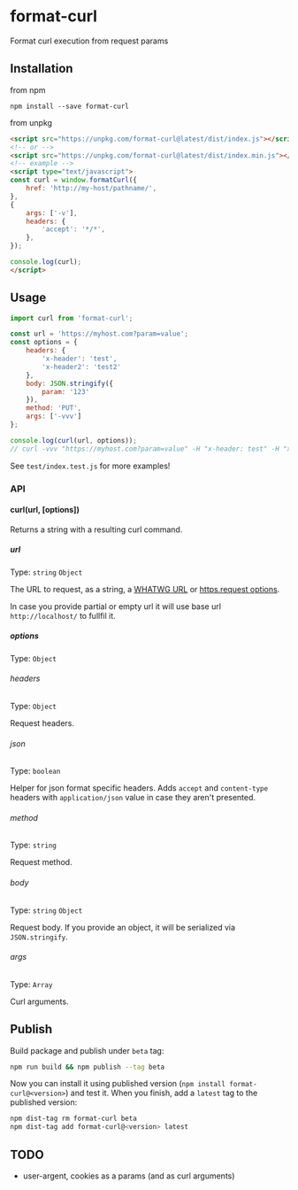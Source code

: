 
# format-curl
Format curl execution from request params

## Installation
from npm

```shell
npm install --save format-curl
```

from unpkg

```html
<script src="https://unpkg.com/format-curl@latest/dist/index.js"></script>
<!-- or -->
<script src="https://unpkg.com/format-curl@latest/dist/index.min.js"></script>
<!-- example -->
<script type="text/javascript">
const curl = window.formatCurl({
    href: 'http://my-host/pathname/',
},
{
    args: ['-v'],
    headers: {
        'accept': '*/*',
    },
});

console.log(curl);
</script>
```

## Usage
```js
import curl from 'format-curl';

const url = 'https://myhost.com?param=value';
const options = {
    headers: {
        'x-header': 'test',
        'x-header2': 'test2'
    },
    body: JSON.stringify({
        param: '123'
    }),
    method: 'PUT',
    args: ['-vvv']
};

console.log(curl(url, options));
// curl -vvv "https://myhost.com?param=value" -H "x-header: test" -H "x-header2: test2" --data '{"param":"123"}' -X PUT
```

See `test/index.test.js` for more examples!

### API

#### curl(url, [options])

Returns a string with a resulting curl command.

##### url
Type: `string` `Object`

The URL to request, as a string, a [WHATWG URL](https://nodejs.org/api/url.html#url_class_url) or [https.request options](https://nodejs.org/api/https.html#https_https_request_options_callback).

In case you provide partial or empty url it will use base url `http://localhost/` to fullfil it.

##### options
Type: `Object`

###### headers
Type: `Object`

Request headers.

###### json
Type: `boolean`

Helper for json format specific headers. Adds `accept` and `content-type` headers with `application/json` value in case they aren't presented.

###### method
Type: `string`

Request method.

###### body
Type: `string` `Object`

Request body. If you provide an object, it will be serialized via `JSON.stringify`.

###### args
Type: `Array`

Curl arguments.

## Publish

Build package and publish under `beta` tag:

```bash
npm run build && npm publish --tag beta
```

Now you can install it using published version (`npm install format-curl@<version>`) and test it. When you finish, add a `latest` tag to the published version:

```bash
npm dist-tag rm format-curl beta
npm dist-tag add format-curl@<version> latest
```

## TODO
* user-argent, cookies as a params (and as curl arguments)

